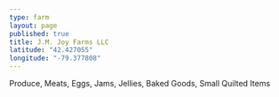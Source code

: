 ```yaml
---
type: farm
layout: page
published: true
title: J.M. Joy Farms LLC
latitude: "42.427055"
longitude: "-79.377808"
---
```


Produce, Meats, Eggs, Jams, Jellies, Baked Goods, Small Quilted Items